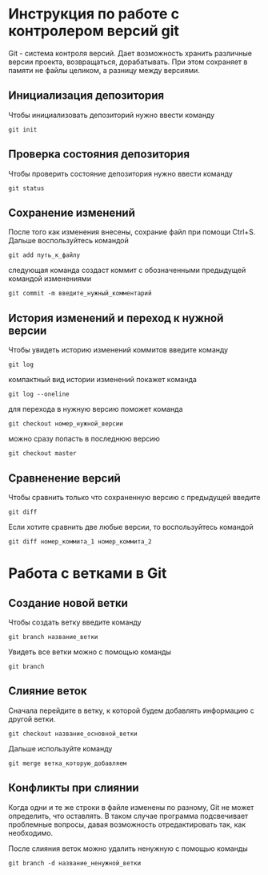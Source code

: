 # Инструкция по работе с контролером версий git

Git - система контроля версий. Дает возможность хранить различные версии проекта, возвращаться, дорабатывать. При этом сохраняет в памяти не файлы целиком, а разницу между версиями. 
## Инициализация депозитория

Чтобы инициализовать депозиторий нужно ввести команду 

    git init

## Проверка состояния депозитория

Чтобы проверить состояние депозитория нужно ввести команду

    git status


## Сохранение изменений

После того как изменения внесены, сохрание файл при помощи Ctrl+S. Дальше воспользуйтесь командой

    git add путь_к_файлу

следующая команда создаст коммит с обозначенными предыдущей командой изменениями

    git commit -m введите_нужный_комментарий

## История изменений и переход к нужной версии

Чтобы увидеть историю изменений коммитов введите команду

    git log

компактный вид истории изменений покажет команда

    git log --oneline

для перехода в нужную версию поможет команда

    git checkout номер_нужной_версии

можно сразу попасть в последнюю версию

    git checkout master
## Сравненение версий

Чтобы сравнить только что сохраненную версию с предыдущей введите

    git diff

Если хотите сравнить две любые версии, то воспользуйтесь командой

    git diff номер_коммита_1 номер_коммита_2

# Работа с ветками в Git
## Создание новой ветки
Чтобы создать ветку введите команду

    git branch название_ветки

Увидеть все ветки можно с помощью команды

    git branch

## Слияние веток

Сначала перейдите в ветку, к которой будем добавлять информацию с другой ветки. 

    git checkout название_основной_ветки

Дальше используйте команду

    git merge ветка_которую_добавляем
    
## Конфликты при слиянии

Когда одни и те же строки в файле изменены по разному, Git не может определить, что оставлять. В таком случае программа подсвечивает проблемные вопросы, давая возможность отредактировать так, как необходимо. 

После слияния веток можно удалить ненужную с помощью команды

    git branch -d название_ненужной_ветки
